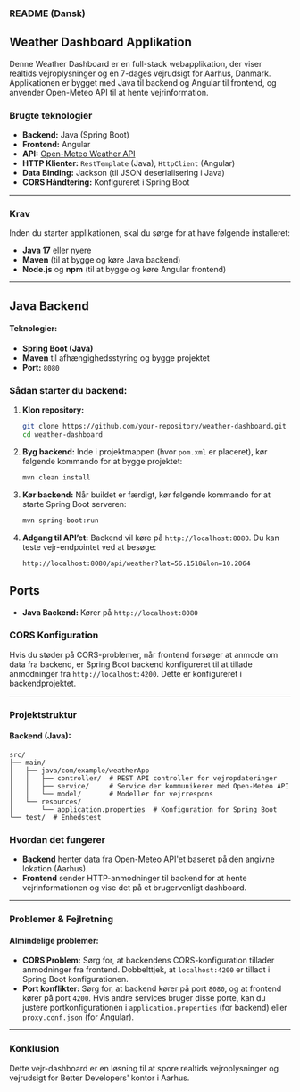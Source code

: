 ### README (Dansk)

## Weather Dashboard Applikation

Denne Weather Dashboard er en full-stack webapplikation, der viser realtids vejroplysninger og en 7-dages vejrudsigt for Aarhus, Danmark. Applikationen er bygget med Java til backend og Angular til frontend, og anvender Open-Meteo API til at hente vejrinformation.

### Brugte teknologier
- **Backend:** Java (Spring Boot)
- **Frontend:** Angular
- **API:** [Open-Meteo Weather API](https://open-meteo.com/)
- **HTTP Klienter:** `RestTemplate` (Java), `HttpClient` (Angular)
- **Data Binding:** Jackson (til JSON deserialisering i Java)
- **CORS Håndtering:** Konfigureret i Spring Boot

---

### Krav

Inden du starter applikationen, skal du sørge for at have følgende installeret:
- **Java 17** eller nyere
- **Maven** (til at bygge og køre Java backend)
- **Node.js** og **npm** (til at bygge og køre Angular frontend)

---

## Java Backend

#### Teknologier:
- **Spring Boot (Java)**
- **Maven** til afhængighedsstyring og bygge projektet
- **Port:** `8080`

### Sådan starter du backend:

1. **Klon repository:**
   ```bash
   git clone https://github.com/your-repository/weather-dashboard.git
   cd weather-dashboard
   ```

2. **Byg backend:**
   Inde i projektmappen (hvor `pom.xml` er placeret), kør følgende kommando for at bygge projektet:
   ```bash
   mvn clean install
   ```

3. **Kør backend:**
   Når buildet er færdigt, kør følgende kommando for at starte Spring Boot serveren:
   ```bash
   mvn spring-boot:run
   ```

4. **Adgang til API’et:**
   Backend vil køre på `http://localhost:8080`. Du kan teste vejr-endpointet ved at besøge:
   ```
   http://localhost:8080/api/weather?lat=56.1518&lon=10.2064
   ```


## Ports

- **Java Backend:** Kører på `http://localhost:8080`

### CORS Konfiguration

Hvis du støder på CORS-problemer, når frontend forsøger at anmode om data fra backend, er Spring Boot backend konfigureret til at tillade anmodninger fra `http://localhost:4200`. Dette er konfigureret i backendprojektet.

---

### Projektstruktur

#### Backend (Java):
```
src/
├── main/
│   ├── java/com/example/weatherApp
│   │   ├── controller/  # REST API controller for vejropdateringer
│   │   ├── service/     # Service der kommunikerer med Open-Meteo API
│   │   └── model/       # Modeller for vejrrespons
│   └── resources/
│       └── application.properties  # Konfiguration for Spring Boot
└── test/  # Enhedstest
```

### Hvordan det fungerer

- **Backend** henter data fra Open-Meteo API'et baseret på den angivne lokation (Aarhus).
- **Frontend** sender HTTP-anmodninger til backend for at hente vejrinformationen og vise det på et brugervenligt dashboard.

---

### Problemer & Fejlretning

#### Almindelige problemer:
- **CORS Problem:** Sørg for, at backendens CORS-konfiguration tillader anmodninger fra frontend. Dobbelttjek, at `localhost:4200` er tilladt i Spring Boot konfigurationen.
- **Port konflikter:** Sørg for, at backend kører på port `8080`, og at frontend kører på port `4200`. Hvis andre services bruger disse porte, kan du justere portkonfigurationen i `application.properties` (for backend) eller `proxy.conf.json` (for Angular).

---

### Konklusion
Dette vejr-dashboard er en løsning til at spore realtids vejroplysninger og vejrudsigt for Better Developers' kontor i Aarhus.
